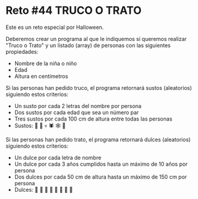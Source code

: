 <!-- trunk-ignore-all(prettier) -->
# Reto #44 TRUCO O TRATO

Este es un reto especial por Halloween.

Deberemos crear un programa al que le indiquemos si queremos realizar "Truco o Trato" y un listado (array) de personas con las siguientes propiedades:

* Nombre de la niña o niño
* Edad
* Altura en centímetros

Si las personas han pedido truco, el programa retornará sustos (aleatorios) siguiendo estos criterios:

* Un susto por cada 2 letras del nombre por persona
* Dos sustos por cada edad que sea un número par
* Tres sustos por cada 100 cm de altura entre todas las personas
* Sustos: 🎃 👻 💀 🕷 🕸 🦇

Si las personas han pedido trato, el programa retornará dulces (aleatorios) siguiendo estos criterios:

* Un dulce por cada letra de nombre
* Un dulce por cada 3 años cumplidos hasta un máximo de 10 años por persona
* Dos dulces por cada 50 cm de altura hasta un máximo de 150 cm por persona
* Dulces: 🍰 🍬 🍡 🍭 🍪 🍫 🧁 🍩
